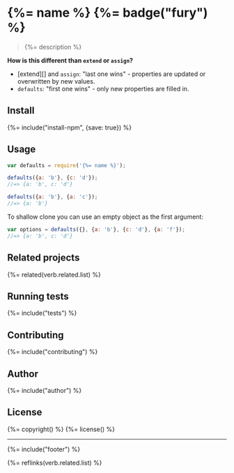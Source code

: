 # {%= name %} {%= badge("fury") %}

> {%= description %}

**How is this different than `extend` or `assign`?**

- [extend][] and `assign`: "last one wins" - properties are updated or overwritten by new values.
- `defaults`: "first one wins" -  only new properties are filled in.

## Install
{%= include("install-npm", {save: true}) %}

## Usage

```js
var defaults = require('{%= name %}');

defaults({a: 'b'}, {c: 'd'});
//=> {a: 'b', c: 'd'}

defaults({a: 'b'}, {a: 'c'});
//=> {a: 'b'}
```

To shallow clone you can use an empty object as the first argument:

```js
var options = defaults({}, {a: 'b'}, {c: 'd'}, {a: 'f'});
//=> {a: 'b', c: 'd'}
```

## Related projects
{%= related(verb.related.list) %}  

## Running tests
{%= include("tests") %}

## Contributing
{%= include("contributing") %}

## Author
{%= include("author") %}

## License
{%= copyright() %}
{%= license() %}

***

{%= include("footer") %}

{%= reflinks(verb.related.list) %}  
